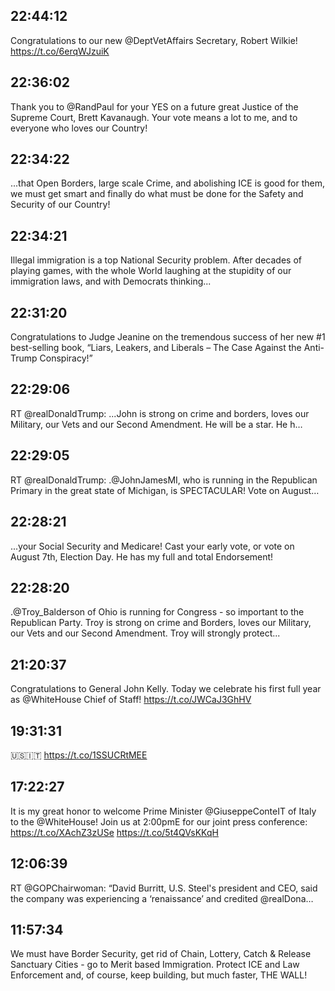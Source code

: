 ## 22:44:12
Congratulations to our new @DeptVetAffairs Secretary, Robert Wilkie! https://t.co/6erqWJzuiK
## 22:36:02
Thank you to @RandPaul for your YES on a future great Justice of the Supreme Court, Brett Kavanaugh. Your vote means a lot to me, and to everyone who loves our Country!
## 22:34:22
...that Open Borders, large scale Crime, and abolishing ICE is good for them, we must get smart and finally do what must be done for the Safety and Security of our Country!
## 22:34:21
Illegal immigration is a top National Security problem. After decades of playing games, with the whole World laughing at the stupidity of our immigration laws, and with Democrats thinking...
## 22:31:20
Congratulations to Judge Jeanine on the tremendous success of her new #1 best-selling book, “Liars, Leakers, and Liberals – The Case Against the Anti-Trump Conspiracy!”
## 22:29:06
RT @realDonaldTrump: ...John is strong on crime and borders, loves our Military, our Vets and our Second Amendment. He will be a star. He h…
## 22:29:05
RT @realDonaldTrump: .@JohnJamesMI, who is running in the Republican Primary in the great state of Michigan, is SPECTACULAR! Vote on August…
## 22:28:21
...your Social Security and Medicare! Cast your early vote, or vote on August 7th, Election Day. He has my full and total Endorsement!
## 22:28:20
.@Troy_Balderson of Ohio is running for Congress - so important to the Republican Party. Troy is strong on crime and Borders, loves our Military, our Vets and our Second Amendment. Troy will strongly protect...
## 21:20:37
Congratulations to General John Kelly. Today we celebrate his first full year as @WhiteHouse Chief of Staff! https://t.co/JWCaJ3GhHV
## 19:31:31
🇺🇸🇮🇹 https://t.co/1SSUCRtMEE
## 17:22:27
It is my great honor to welcome Prime Minister @GiuseppeConteIT of Italy to the @WhiteHouse! Join us at 2:00pmE for our joint press conference: https://t.co/XAchZ3zUSe https://t.co/5t4QVsKKqH
## 12:06:39
RT @GOPChairwoman: “David Burritt, U.S. Steel's president and CEO, said the company was experiencing a ‘renaissance’ and credited @realDona…
## 11:57:34
We must have Border Security, get rid of Chain, Lottery, Catch &amp; Release Sanctuary Cities - go to Merit based Immigration. Protect ICE and Law Enforcement and, of course, keep building, but much faster, THE WALL!
